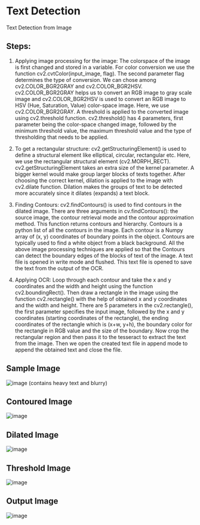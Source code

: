 # Text Detection
Text Detection from Image

## Steps:
1. Applying image processing for the image:
The colorspace of the image is first changed and stored in a variable. For color conversion we use the function cv2.cvtColor(input_image, flag). The second parameter flag determines the type of conversion. We can chose among cv2.COLOR_BGR2GRAY and cv2.COLOR_BGR2HSV. cv2.COLOR_BGR2GRAY helps us to convert an RGB image to gray scale image and cv2.COLOR_BGR2HSV is used to convert an RGB image to HSV (Hue, Saturation, Value) color-space image. Here, we use cv2.COLOR_BGR2GRAY. A threshold is applied to the converted image using cv2.threshold function. 
cv2.threshold() has 4 parameters, first parameter being the color-space changed image, followed by the minimum threshold value, the maximum threshold value and the type of thresholding that needs to be applied.

2. To get a rectangular structure:
cv2.getStructuringElement() is used to define a structural element like elliptical, circular, rectangular etc. Here, we use the rectangular structural element (cv2.MORPH_RECT). cv2.getStructuringElement takes an extra size of the kernel parameter. A bigger kernel would make group larger blocks of texts together. After choosing the correct kernel, dilation is applied to the image with cv2.dilate function. Dilation makes the groups of text to be detected more accurately since it dilates (expands) a text block.

3. Finding Contours:
cv2.findContours() is used to find contours in the dilated image. There are three arguments in cv.findContours(): the source image, the contour retrieval mode and the contour approximation method. 
This function returns contours and hierarchy. Contours is a python list of all the contours in the image. Each contour is a Numpy array of (x, y) coordinates of boundary points in the object. Contours are typically used to find a white object from a black background. All the above image processing techniques are applied so that the Contours can detect the boundary edges of the blocks of text of the image. A text file is opened in write mode and flushed. This text file is opened to save the text from the output of the OCR.

4. Applying OCR:
Loop through each contour and take the x and y coordinates and the width and height using the function cv2.boundingRect(). Then draw a rectangle in the image using the function cv2.rectangle() with the help of obtained x and y coordinates and the width and height. There are 5 parameters in the cv2.rectangle(), the first parameter specifies the input image, followed by the x and y coordinates (starting coordinates of the rectangle), the ending coordinates of the rectangle which is (x+w, y+h), the boundary color for the rectangle in RGB value and the size of the boundary. Now crop the rectangular region and then pass it to the tesseract to extract the text from the image. Then we open the created text file in append mode to append the obtained text and close the file.

## Sample Image
![image](https://user-images.githubusercontent.com/72964595/202905072-ec4a0ff5-acf3-4631-91c2-f9701aaf0050.png)
(contains heavy text and blurry) 

## Contoured Image
![image](https://user-images.githubusercontent.com/72964595/202905173-bdbf727f-23aa-4794-8701-aefceec6bb9a.png)


## Dilated Image
![image](https://user-images.githubusercontent.com/72964595/202905194-99dad177-741d-4e52-8221-c90182077540.png)


## Threshold Image
![image](https://user-images.githubusercontent.com/72964595/202905124-e27b5b98-413c-4bde-a105-db0e4894aa02.png)


## Output Image
![image](https://user-images.githubusercontent.com/72964595/202905018-3a1dcc31-41e9-4ba7-9ac7-8b08cb23dec7.png)
